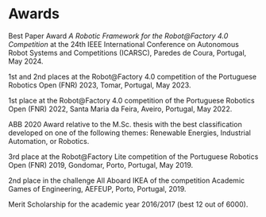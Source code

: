 # Awards

Best Paper Award
_A Robotic Framework for the Robot@Factory 4.0 Competition_
at the 24th IEEE International Conference on Autonomous Robot Systems and
Competitions (ICARSC),
Paredes de Coura, Portugal, May 2024.

1st and 2nd places at the
Robot@Factory 4.0 competition of the Portuguese Robotics Open (FNR) 2023,
Tomar, Portugal, May 2023.

1st place at the
Robot@Factory 4.0 competition of the Portuguese Robotics Open (FNR) 2022,
Santa Maria da Feira, Aveiro, Portugal, May 2022.

ABB 2020 Award relative to the
M.Sc. thesis with the best classification developed on one of the following
themes: Renewable Energies, Industrial Automation, or Robotics.

3rd place at the
Robot@Factory Lite competition of the Portuguese Robotics Open (FNR) 2019,
Gondomar, Porto, Portugal, May 2019.

2nd place in the
challenge All Aboard IKEA of the competition Academic Games of Engineering,
AEFEUP, Porto, Portugal, 2019.

Merit Scholarship for the academic year 2016/2017 (best 12 out of 6000).
